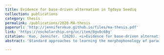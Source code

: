 ```yaml
---
title: Evidence for base-driven alternation in Tgdaya Seediq
collection: publications
category: thesis
permalink: /publications/2020-MA-thesis
paperurl: 'http://jenniferxkuo.github.io/files/ma-thesis.pdf'
link: 'https://escholarship.org/uc/item/8gv0c68g'
citation: 'Kuo, Jennifer. (2020). <i>Evidence for base-driven alternation in Tgdaya Seediq.</i> M.A. thesis. UCLA.'
abstract: 'Standard approaches to learning the morphophonology of paradigms require positing URs from which surface contrasts can be derived. Often, URs are &quot;cobbled&quot;, in that they combine information from multiple forms of the paradigm, and do not necessarily correspond to anysingle surface form (Kenstowicz and Kisseberth, 1977: 33). In contrast, Albright (2002, etseq.) argues for a single surface base approach,  where the UR must be based on the surface forms of one slot in the paradigm.  In Tgdaya Seediq (Austronesian: Taiwan),  all forms of a paradigm (non-suffixed vs.  suffixed) suffer from some loss of contrasts, making it a good test case for comparing between the two theories of morphophonology.  In this thesis, I conduct an empirical study of Seediq verbal alternations, and find support for Albright’s surface base hypothesis.'

---
```

